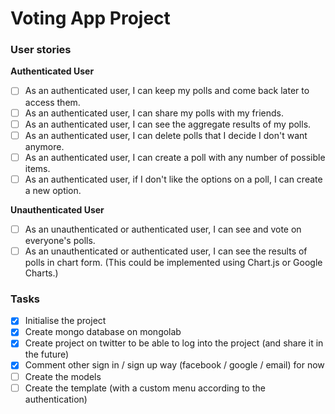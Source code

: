 # Voting App Project
### User stories 
**Authenticated User**
- [ ] As an authenticated user, I can keep my polls and come back later to access them. 
- [ ] As an authenticated user, I can share my polls with my friends.
- [ ] As an authenticated user, I can see the aggregate results of my polls.
- [ ] As an authenticated user, I can delete polls that I decide I don't want anymore.
- [ ] As an authenticated user, I can create a poll with any number of possible items.
- [ ] As an authenticated user, if I don't like the options on a poll, I can create a new option.

**Unauthenticated User**
- [ ] As an unauthenticated or authenticated user, I can see and vote on everyone's polls.
- [ ] As an unauthenticated or authenticated user, I can see the results of polls in chart form. (This could be implemented using Chart.js or Google Charts.)

### Tasks
- [x] Initialise the project 
- [x] Create mongo database on mongolab
- [x] Create project on twitter to be able to log into the project (and share it in the future)
- [x] Comment other sign in / sign up way (facebook / google / email) for now
- [ ] Create the models 
- [ ] Create the template (with a custom menu according to the authentication)